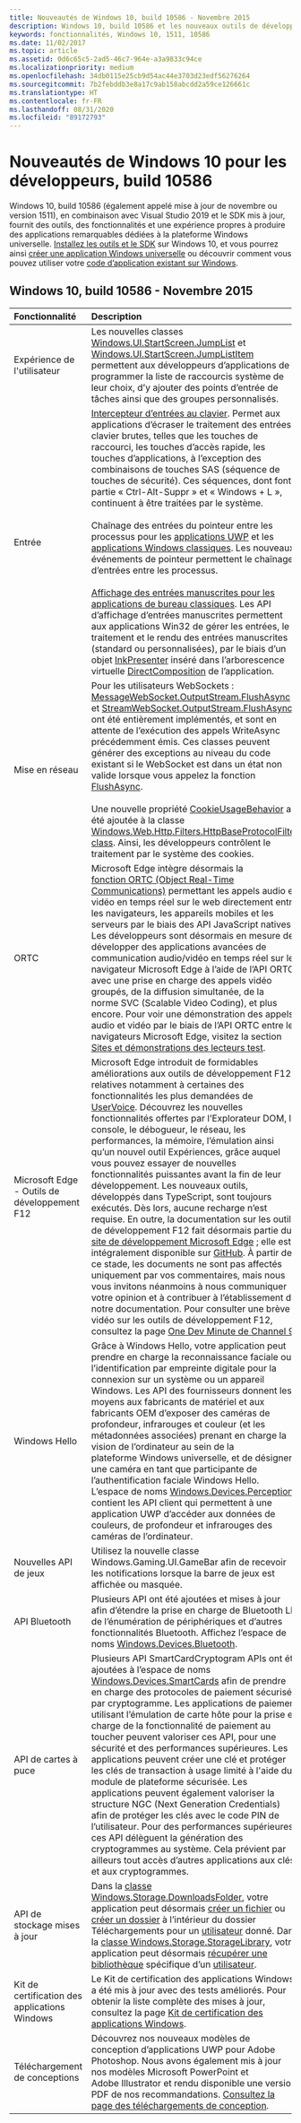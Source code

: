 ```yaml
---
title: Nouveautés de Windows 10, build 10586 - Novembre 2015
description: Windows 10, build 10586 et les nouveaux outils de développement offrent les outils, fonctionnalités et expériences optimisés par la nouvelle plateforme Windows universelle.
keywords: fonctionnalités, Windows 10, 1511, 10586
ms.date: 11/02/2017
ms.topic: article
ms.assetid: 0d6c65c5-2ad5-46c7-964e-a3a9833c94ce
ms.localizationpriority: medium
ms.openlocfilehash: 34db0115e25cb9d54ac44e3703d23edf56276264
ms.sourcegitcommit: 7b2febddb3e8a17c9ab158abcdd2a59ce126661c
ms.translationtype: HT
ms.contentlocale: fr-FR
ms.lasthandoff: 08/31/2020
ms.locfileid: "89172793"
---
```

# <a name="whats-new-in-windows-10-for-developers-build-10586"></a>Nouveautés de Windows 10 pour les développeurs, build 10586

Windows 10, build 10586 (également appelé mise à jour de novembre ou version 1511), en combinaison avec Visual Studio 2019 et le SDK mis à jour, fournit des outils, des fonctionnalités et une expérience propres à produire des applications remarquables dédiées à la plateforme Windows universelle. [Installez les outils et le SDK](https://developer.microsoft.com/windows/downloads#_blank) sur Windows 10, et vous pourrez ainsi [créer une application Windows universelle](../get-started/create-uwp-apps.md) ou découvrir comment vous pouvez utiliser votre [code d’application existant sur Windows](../porting/index.md).

## <a name="windows-10-build-10586---november-2015"></a>Windows 10, build 10586 - Novembre 2015

Fonctionnalité | Description
 :---- | :----
 Expérience de l'utilisateur | Les nouvelles classes [Windows.UI.StartScreen.JumpList](/uwp/api/windows.ui.startscreen) et [Windows.UI.StartScreen.JumpListItem](/uwp/api/windows.ui.startscreen) permettent aux développeurs d’applications de programmer la liste de raccourcis système de leur choix, d’y ajouter des points d’entrée de tâches ainsi que des groupes personnalisés.
 Entrée | [Intercepteur d’entrées au clavier](/uwp/api/windows.ui.input.keyboarddeliveryinterceptor). Permet aux applications d’écraser le traitement des entrées clavier brutes, telles que les touches de raccourci, les touches d’accès rapide, les touches d’applications, à l’exception des combinaisons de touches SAS (séquence de touches de sécurité). Ces séquences, dont font partie « Ctrl-Alt-Suppr » et « Windows + L », continuent à être traitées par le système. <br /><br />Chaînage des entrées du pointeur entre les processus pour les [applications UWP](/uwp/api/windows.ui.core.corewindow) et les [applications Windows classiques](/previous-versions/windows/desktop/inputmsg/messages). Les nouveaux événements de pointeur permettent le chaînage d’entrées entre les processus. <br /><br />[Affichage des entrées manuscrites pour les applications de bureau classiques](/previous-versions/windows/desktop/input_ink/ink-presenter). Les API d’affichage d’entrées manuscrites permettent aux applications Win32 de gérer les entrées, le traitement et le rendu des entrées manuscrites (standard ou personnalisées), par le biais d’un objet [InkPresenter](/uwp/api/Windows.UI.Input.Inking.InkPresenter) inséré dans l’arborescence virtuelle [DirectComposition](/windows/desktop/directcomp/directcomposition-portal) de l’application.
Mise en réseau | Pour les utilisateurs WebSockets : [MessageWebSocket.OutputStream.FlushAsync](/uwp/api/windows.storage.streams.datawriter.flushasync) et [StreamWebSocket.OutputStream.FlushAsync](/uwp/api/windows.storage.streams.datawriter.flushasync) ont été entièrement implémentés, et sont en attente de l’exécution des appels WriteAsync précédemment émis. Ces classes peuvent générer des exceptions au niveau du code existant si le WebSocket est dans un état non valide lorsque vous appelez la fonction [FlushAsync](/uwp/api/windows.storage.streams.datawriter.flushasync). <br /><br />Une nouvelle propriété [CookieUsageBehavior](/uwp/api/windows.web.http.filters.httpbaseprotocolfilter) a été ajoutée à la classe [Windows.Web.Http.Filters.HttpBaseProtocolFilter class](/uwp/api/windows.web.http.filters.httpbaseprotocolfilter). Ainsi, les développeurs contrôlent le traitement par le système des cookies.
ORTC | Microsoft Edge intègre désormais la [fonction ORTC (Object Real-Time Communications)](/previous-versions//mt433097(v=vs.85)) permettant les appels audio et vidéo en temps réel sur le web directement entre les navigateurs, les appareils mobiles et les serveurs par le biais des API JavaScript natives. Les développeurs sont désormais en mesure de développer des applications avancées de communication audio/vidéo en temps réel sur le navigateur Microsoft Edge à l’aide de l’API ORTC, avec une prise en charge des appels vidéo groupés, de la diffusion simultanée, de la norme SVC (Scalable Video Coding), et plus encore. Pour voir une démonstration des appels audio et vidéo par le biais de l’API ORTC entre les navigateurs Microsoft Edge, visitez la section [Sites et démonstrations des lecteurs test](https://developer.microsoft.com/microsoft-edge/testdrive/demos/ortcdemo).
Microsoft Edge - Outils de développement F12 | Microsoft Edge introduit de formidables améliorations aux outils de développement F12, relatives notamment à certaines des fonctionnalités les plus demandées de [UserVoice](https://wpdev.uservoice.com/forums/257854-microsoft-edge-developer). Découvrez les nouvelles fonctionnalités offertes par l’Explorateur DOM, la console, le débogueur, le réseau, les performances, la mémoire, l’émulation ainsi qu’un nouvel outil Expériences, grâce auquel vous pouvez essayer de nouvelles fonctionnalités puissantes avant la fin de leur développement. Les nouveaux outils, développés dans TypeScript, sont toujours exécutés. Dès lors, aucune recharge n’est requise. En outre, la documentation sur les outils de développement F12 fait désormais partie du [site de développement Microsoft Edge](https://developer.microsoft.com/microsoft-edge) ; elle est intégralement disponible sur [GitHub](https://github.com/MicrosoftEdge/MicrosoftEdge-Documentation). À partir de ce stade, les documents ne sont pas affectés uniquement par vos commentaires, mais nous vous invitons néanmoins à nous communiquer votre opinion et à contribuer à l’établissement de notre documentation. Pour consulter une brève vidéo sur les outils de développement F12, consultez la page [One Dev Minute de Channel 9](https://channel9.msdn.com/Blogs/One-Dev-Minute/Microsoft-Edge-F12-tools).
Windows Hello | Grâce à Windows Hello, votre application peut prendre en charge la reconnaissance faciale ou l’identification par empreinte digitale pour la connexion sur un système ou un appareil Windows. Les API des fournisseurs donnent les moyens aux fabricants de matériel et aux fabricants OEM d’exposer des caméras de profondeur, infrarouges et couleur (et les métadonnées associées) prenant en charge la vision de l’ordinateur au sein de la plateforme Windows universelle, et de désigner une caméra en tant que participante de l’authentification faciale Windows Hello. L’espace de noms [Windows.Devices.Perception](/uwp/api/windows.devices.perception) contient les API client qui permettent à une application UWP d’accéder aux données de couleurs, de profondeur et infrarouges des caméras de l’ordinateur.
Nouvelles API de jeux | Utilisez la nouvelle classe Windows.Gaming.UI.GameBar afin de recevoir les notifications lorsque la barre de jeux est affichée ou masquée.
API Bluetooth | Plusieurs API ont été ajoutées et mises à jour afin d’étendre la prise en charge de Bluetooth LE, de l’énumération de périphériques et d’autres fonctionnalités Bluetooth. Affichez l’espace de noms [Windows.Devices.Bluetooth](/uwp/api/windows.devices.bluetooth).
API de cartes à puce | Plusieurs API SmartCardCryptogram APIs ont été ajoutées à l’espace de noms [Windows.Devices.SmartCards](/uwp/api/windows.devices.smartcards) afin de prendre en charge des protocoles de paiement sécurisés par cryptogramme. Les applications de paiement utilisant l’émulation de carte hôte pour la prise en charge de la fonctionnalité de paiement au toucher peuvent valoriser ces API, pour une sécurité et des performances supérieures. Les applications peuvent créer une clé et protéger les clés de transaction à usage limité à l'aide du module de plateforme sécurisée. Les applications peuvent également valoriser la structure NGC (Next Generation Credentials) afin de protéger les clés avec le code PIN de l’utilisateur. Pour des performances supérieures, ces API délèguent la génération des cryptogrammes au système. Cela prévient par ailleurs tout accès d’autres applications aux clés et aux cryptogrammes.
API de stockage mises à jour | Dans la [classe Windows.Storage.DownloadsFolder](/uwp/api/windows.storage.downloadsfolder), votre application peut désormais [créer un fichier](/uwp/api/windows.storage.downloadsfolder.createfileforuserasync) ou [créer un dossier](/uwp/api/windows.storage.downloadsfolder.createfolderforuserasync) à l’intérieur du dossier Téléchargements pour un [utilisateur](/uwp/api/windows.system.user) donné. Dans la [classe Windows.Storage.StorageLibrary](/uwp/api/windows.storage.storagelibrary), votre application peut désormais [récupérer une bibliothèque](/uwp/api/windows.storage.storagelibrary.getlibraryforuserasync) spécifique d’un [utilisateur](/uwp/api/windows.system.user).
Kit de certification des applications Windows | Le Kit de certification des applications Windows a été mis à jour avec des tests améliorés. Pour obtenir la liste complète des mises à jour, consultez la page [Kit de certification des applications Windows](https://developer.microsoft.com/windows/develop/app-certification-kit).
Téléchargement de conceptions | Découvrez nos nouveaux modèles de conception d’applications UWP pour Adobe Photoshop. Nous avons également mis à jour nos modèles Microsoft PowerPoint et Adobe Illustrator et rendu disponible une version PDF de nos recommandations. [Consultez la page des téléchargements de conception](../design/downloads/index.md).